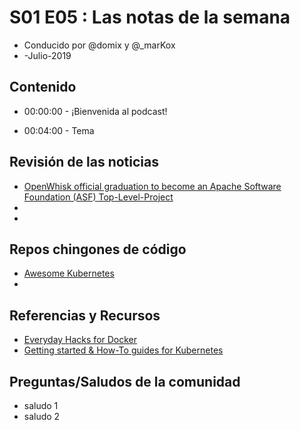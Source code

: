 # S01 E05 : Las notas de la semana

- Conducido por @domix y @_marKox
- -Julio-2019

## Contenido

- 00:00:00 - ¡Bienvenida al podcast!

<!---
- 00:02:00 - Revisión de las noticias
--->

- 00:04:00 - Tema


## Revisión de las noticias

* [OpenWhisk official graduation to become an Apache Software Foundation (ASF) Top-Level-Project](https://developer.ibm.com/blogs/apache-openwhisk-community-graduation/)
*
*

## Repos chingones de código

* [Awesome Kubernetes](https://github.com/ramitsurana/awesome-kubernetes)
*

## Referencias y Recursos

* [Everyday Hacks for Docker](https://codefresh.io/docker-tutorial/everyday-hacks-docker/)
* [Getting started & How-To guides for Kubernetes](https://docs.bitnami.com/kubernetes/)

## Preguntas/Saludos de la comunidad

* saludo 1
* saludo 2
